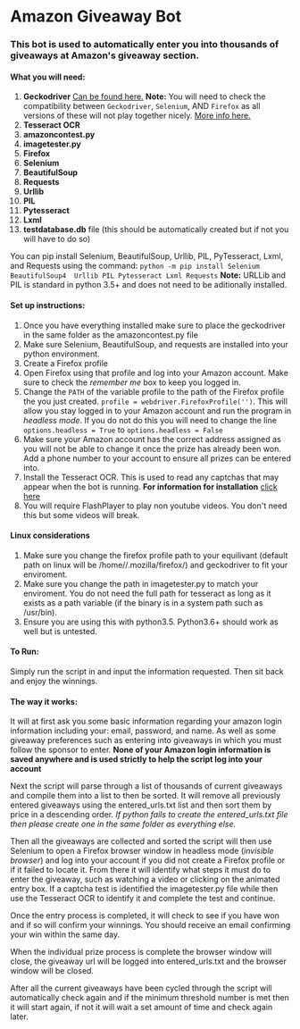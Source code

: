 # Amazon Giveaway Bot

### This bot is used to automatically enter you into thousands of giveaways at Amazon's giveaway section.

#### What you will need:
1. **Geckodriver** [Can be found here.](https://github.com/mozilla/geckodriver/releases) **Note:** You will need to check the compatibility between `Geckodriver`, `Selenium`, AND `Firefox` as all versions of these will not play together nicely. [More info here.](https://firefox-source-docs.mozilla.org/testing/geckodriver/geckodriver/Support.html)
2. **Tesseract OCR**
3. **amazoncontest.py**
4. **imagetester.py**
5. **Firefox**
6. **Selenium**
7. **BeautifulSoup**
8. **Requests**
9. **Urllib**
10. **PIL**
11. **Pytesseract**
12. **Lxml**
13. **testdatabase.db** file (this should be automatically created but if not you will have to do so)


You can pip install Selenium, BeautifulSoup, Urllib, PIL, PyTesseract, Lxml, and Requests using the command:
`python -m pip install Selenium BeautifulSoup4  Urllib PIL Pytesseract Lxml Requests`
**Note:** URLLib and PIL is standard in python 3.5+ and does not need to be aditionally installed.

#### Set up instructions:
1. Once you have everything installed make sure to place the geckodriver in the same folder as the amazoncontest.py file
2. Make sure Selenium, BeautifulSoup, and requests are installed into your python environment.
3. Create a Firefox profile
4. Open Firefox using that profile and log into your Amazon account. Make sure to check the *remember me* box to keep you logged in.
5. Change the `PATH` of the variable profile to the path of the Firefox profile the you just created. `profile = webdriver.FirefoxProfile('')`. This will allow you stay logged in to your Amazon account and run the program in _headless mode_. If you do not do this you will need to change the line `options.headless = True` to `options.headless = False`
6. Make sure your Amazon account has the correct address assigned as you will not be able to change it once the prize has already been won. Add a phone number to your account to ensure all prizes can be entered into.
7. Install the Tesseract OCR. This is used to read any captchas that may appear when the bot is running. **For information for installation** [click here]( https://github.com/tesseract-ocr/tesseract/wiki)
8. You will require FlashPlayer to play non youtube videos. You don't need this but some videos will break. 

#### Linux considerations
1. Make sure you change the firefox profile path to your equilivant (default path on linux will be /home/<your user>/.mozilla/firefox/) and geckodriver to fit your enviroment.
2. Make sure you change the path in imagetester.py to match your enviroment. You do not need the full path for tesseract as long as it exists as a path variable (if the binary is in a system path such as /usr/bin).
3. Ensure you are using this with python3.5. Python3.6+ should work as well but is untested. 

#### To Run:
Simply run the script in and input the information requested. Then sit back and enjoy the winnings.

#### The way it works:
It will at first ask you some basic information regarding your amazon login information including your: email, password, and name. As well as some giveaway preferences such as entering into giveaways in which you must follow the sponsor to enter. **None of your Amazon login information is saved anywhere and is used strictly to help the script log into your account**

Next the script will parse through a list of thousands of current giveaways and compile them into a list to then be sorted.  It will remove all previously entered giveaways using the entered_urls.txt list and then sort them by price in a descending order. *If python fails to create the entered_urls.txt file then please create one in the same folder as everything else.*

Then all the giveaways are collected and sorted the script will then use Selenium to open a Firefox browser window in headless mode (*invisible browser*) and log into your account if you did not create a Firefox profile or if it failed to locate it. From there it will identify what steps it must do to enter the giveaway, such as watching a video or clicking on the animated entry box. If a captcha test is identified the imagetester.py file while then use the Tesseract OCR to identify it and complete the test and continue.

Once the entry process is completed, it will check to see if you have won and if so will confirm your winnings. You should receive an email confirming your win within the same day.

When the individual prize process is complete the browser window will close, the giveaway url will be logged into entered_urls.txt and the browser window will be closed.

After all the current giveaways have been cycled through the script will automatically check again and if the minimum threshold number is met then it will start again, if not it will wait a set amount of time and check again later.
